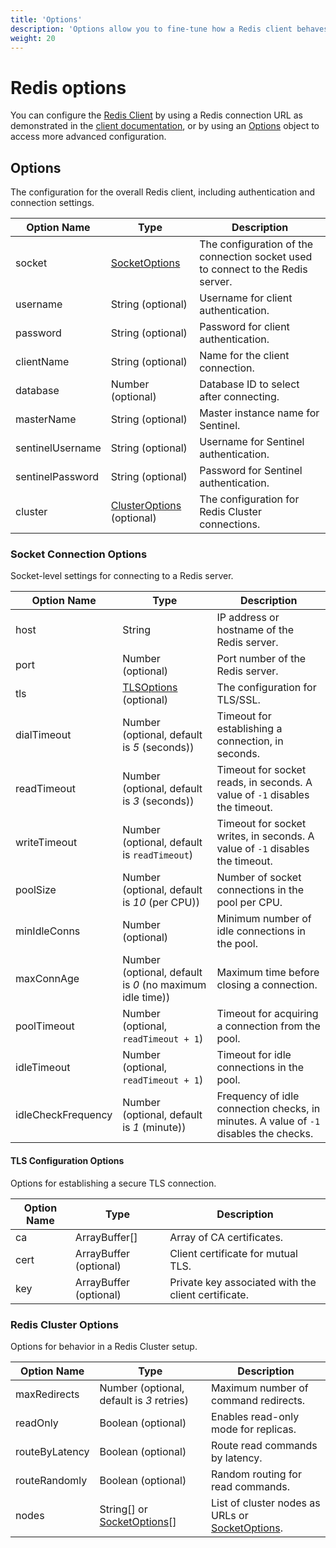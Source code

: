 ```yaml
---
title: 'Options'
description: 'Options allow you to fine-tune how a Redis client behaves and interacts with a Redis server or cluster.'
weight: 20
---
```


# Redis options

You can configure the [Redis Client](https://grafana.com/docs/k6/<K6_VERSION>/javascript-api/k6-experimental/redis/client) by using a Redis connection URL as demonstrated in the [client documentation](https://grafana.com/docs/k6/<K6_VERSION>/javascript-api/k6-experimental/redis/client#usage), or by using an [Options](#options) object to access more advanced configuration.

## Options

The configuration for the overall Redis client, including authentication and connection settings.

| Option Name      | Type                                                | Description                                                                     |
| ---------------- | --------------------------------------------------- | ------------------------------------------------------------------------------- |
| socket           | [SocketOptions](#socket-connection-options)         | The configuration of the connection socket used to connect to the Redis server. |
| username         | String (optional)                                   | Username for client authentication.                                             |
| password         | String (optional)                                   | Password for client authentication.                                             |
| clientName       | String (optional)                                   | Name for the client connection.                                                 |
| database         | Number (optional)                                   | Database ID to select after connecting.                                         |
| masterName       | String (optional)                                   | Master instance name for Sentinel.                                              |
| sentinelUsername | String (optional)                                   | Username for Sentinel authentication.                                           |
| sentinelPassword | String (optional)                                   | Password for Sentinel authentication.                                           |
| cluster          | [ClusterOptions](#redis-cluster-options) (optional) | The configuration for Redis Cluster connections.                                |

### Socket Connection Options

Socket-level settings for connecting to a Redis server.

| Option Name        | Type                                                     | Description                                                                           |
|--------------------|----------------------------------------------------------|---------------------------------------------------------------------------------------|
| host               | String                                                   | IP address or hostname of the Redis server.                                           |
| port               | Number (optional)                                        | Port number of the Redis server.                                                      |
| tls                | [TLSOptions](#tls-configuration-options) (optional)      | The configuration for TLS/SSL.                                                        |
| dialTimeout        | Number (optional, default is _5_ (seconds))              | Timeout for establishing a connection, in seconds.                                    |
| readTimeout        | Number (optional, default is _3_ (seconds))              | Timeout for socket reads, in seconds. A value of `-1` disables the timeout.           |
| writeTimeout       | Number (optional, default is `readTimeout`)              | Timeout for socket writes, in seconds. A value of `-1` disables the timeout.          |
| poolSize           | Number (optional, default is _10_ (per CPU))             | Number of socket connections in the pool per CPU.                                     |
| minIdleConns       | Number (optional)                                        | Minimum number of idle connections in the pool.                                       |
| maxConnAge         | Number (optional, default is _0_ (no maximum idle time)) | Maximum time before closing a connection.                                             |
| poolTimeout        | Number (optional, `readTimeout + 1`)                     | Timeout for acquiring a connection from the pool.                                     |
| idleTimeout        | Number (optional, `readTimeout + 1`)                     | Timeout for idle connections in the pool.                                             |
| idleCheckFrequency | Number (optional, default is _1_ (minute))               | Frequency of idle connection checks, in minutes. A value of `-1` disables the checks. |

#### TLS Configuration Options

Options for establishing a secure TLS connection.

| Option Name | Type                   | Description                                         |
| ----------- | ---------------------- | --------------------------------------------------- |
| ca          | ArrayBuffer[]          | Array of CA certificates.                           |
| cert        | ArrayBuffer (optional) | Client certificate for mutual TLS.                  |
| key         | ArrayBuffer (optional) | Private key associated with the client certificate. |

### Redis Cluster Options

Options for behavior in a Redis Cluster setup.

| Option Name    | Type                                                      | Description                                                                   |
| -------------- | --------------------------------------------------------- | ----------------------------------------------------------------------------- |
| maxRedirects   | Number (optional, default is _3_ retries)                 | Maximum number of command redirects.                                          |
| readOnly       | Boolean (optional)                                        | Enables read-only mode for replicas.                                          |
| routeByLatency | Boolean (optional)                                        | Route read commands by latency.                                               |
| routeRandomly  | Boolean (optional)                                        | Random routing for read commands.                                             |
| nodes          | String[] or [SocketOptions](#socket-connection-options)[] | List of cluster nodes as URLs or [SocketOptions](#socket-connection-options). |
